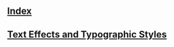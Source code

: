 ## [Index](https://github.com/IIKUYY/CSS/tree/main/index.md)
## [Text Effects and Typographic Styles](https://github.com/IIKUYY/CSS/tree/main/Chapter6/Ch6.md)
